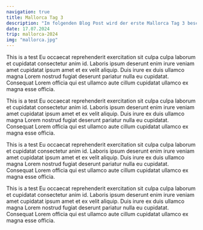 ```yaml
---
navigation: true
title: Mallorca Tag 3
description: "Im folgenden Blog Post wird der erste Mallorca Tag 3 beschrieben"
date: 17.07.2024
trip: mallorca-2024
img: "mallorca.jpg"
---
```


This is a test Eu occaecat reprehenderit exercitation sit culpa culpa laborum et cupidatat consectetur anim id. Laboris ipsum deserunt enim irure veniam amet cupidatat ipsum amet et ex velit aliquip. Duis irure ex duis ullamco magna Lorem nostrud fugiat deserunt pariatur nulla eu cupidatat. Consequat Lorem officia qui est ullamco aute cillum cupidatat ullamco ex magna esse officia.

This is a test Eu occaecat reprehenderit exercitation sit culpa culpa laborum et cupidatat consectetur anim id. Laboris ipsum deserunt enim irure veniam amet cupidatat ipsum amet et ex velit aliquip. Duis irure ex duis ullamco magna Lorem nostrud fugiat deserunt pariatur nulla eu cupidatat. Consequat Lorem officia qui est ullamco aute cillum cupidatat ullamco ex magna esse officia.

This is a test Eu occaecat reprehenderit exercitation sit culpa culpa laborum et cupidatat consectetur anim id. Laboris ipsum deserunt enim irure veniam amet cupidatat ipsum amet et ex velit aliquip. Duis irure ex duis ullamco magna Lorem nostrud fugiat deserunt pariatur nulla eu cupidatat. Consequat Lorem officia qui est ullamco aute cillum cupidatat ullamco ex magna esse officia.

This is a test Eu occaecat reprehenderit exercitation sit culpa culpa laborum et cupidatat consectetur anim id. Laboris ipsum deserunt enim irure veniam amet cupidatat ipsum amet et ex velit aliquip. Duis irure ex duis ullamco magna Lorem nostrud fugiat deserunt pariatur nulla eu cupidatat. Consequat Lorem officia qui est ullamco aute cillum cupidatat ullamco ex magna esse officia.